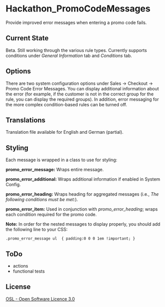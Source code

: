 Hackathon_PromoCodeMessages
===========================

Provide improved error messages when entering a promo code fails.

Current State
-------------
Beta. Still working through the various rule types. Currently supports conditions under *General Information* tab and 
*Conditions* tab.

Options
-------
There are two system configuration options under Sales -> Checkout -> Promo Code Error Messages. You can display 
additional information about the error (for example, if the customer is not in the correct group for the rule, you can
display the required groups). In addition, error messaging for the more complex condition-based rules can be turned off.


Translations
------------
Translation file available for English and German (partial).


Styling
-------
Each message is wrapped in a class to use for styling:

**promo_error_message:** Wraps entire message.

**promo_error_additional:** Wraps additional information if enabled in System Config.

**promo_error_heading:** Wraps heading for aggregated messages (i.e., *The following conditions must be met:*).

**promo_error_item:** Used in conjunction with *promo_error_heading*; wraps each condition required for the promo code.

**Note:** In order for the nested messages to display properly, you should add the following line to your CSS:

```
.promo_error_message ul  { padding:0 0 0 1em !important; }
```

ToDo
----
- actions
- functional tests


License
-------
[OSL - Open Software Licence 3.0](http://opensource.org/licenses/osl-3.0.php)
